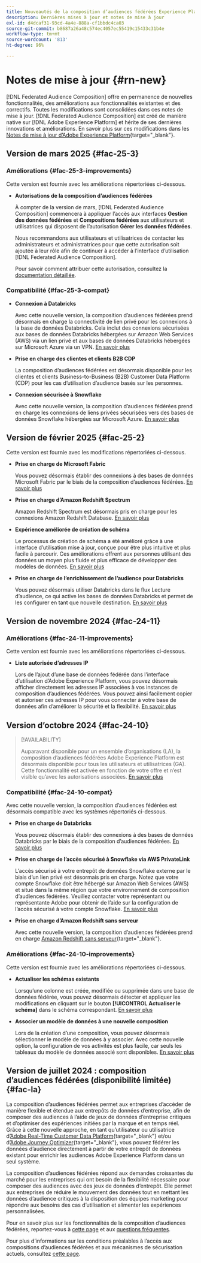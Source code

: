```yaml
---
title: Nouveautés de la composition d’audiences fédérées Experience Platform
description: Dernières mises à jour et notes de mise à jour
exl-id: d4dcaf31-93cd-4a4e-888a-cf1bbdc4ca03
source-git-commit: b8687a26a48c574ec4057ec55419c15433c31b4e
workflow-type: tm+mt
source-wordcount: '813'
ht-degree: 96%

---
```


# Notes de mise à jour {#rn-new}

[!DNL Federated Audience Composition] offre en permanence de nouvelles fonctionnalités, des améliorations aux fonctionnalités existantes et des correctifs. Toutes les modifications sont consolidées dans ces notes de mise à jour. [!DNL Federated Audience Composition] est créé de manière native sur [!DNL Adobe Experience Platform] et hérite de ses dernières innovations et améliorations. En savoir plus sur ces modifications dans les [Notes de mise à jour d’Adobe Experience Platform](https://experienceleague.adobe.com/docs/experience-platform/release-notes/latest.html?lang=fr){target="_blank"}.

## Version de mars 2025 {#fac-25-3}

### Améliorations {#fac-25-3-improvements}

Cette version est fournie avec les améliorations répertoriées ci-dessous.

* **Autorisations de la composition d’audiences fédérées**

  À compter de la version de mars, [!DNL Federated Audience Composition] commencera à appliquer l’accès aux interfaces **Gestion des données fédérées** et **Compositions fédérées** aux utilisateurs et utilisatrices qui disposent de l’autorisation **Gérer les données fédérées**.

  Nous recommandons aux utilisateurs et utilisatrices de contacter les administrateurs et administratrices pour que cette autorisation soit ajoutée à leur rôle afin de continuer à accéder à l’interface d’utilisation [!DNL Federated Audience Composition].

  Pour savoir comment attribuer cette autorisation, consultez la [documentation détaillée](feature-access.md).

<!--
* **Data model Canvas view**

    The Canvas view for the Data Models section improves the experience by enabling the visualization of data models and their links in a canvas layout, alongside the existing tabular view. [Learn more](../data-management/gs-models.md)

* **AI Assistant**

    The AI Assistant is a user interface feature designed to help you navigate and understand Adobe concepts and get operational insights for your specific environment. It is available in several products across Adobe Experience Cloud, including Federated Audience Composition. 
-->


### Compatibilité {#fac-25-3-compat}

* **Connexion à Databricks**

  Avec cette nouvelle version, la composition d’audiences fédérées prend désormais en charge la connectivité de lien privé pour les connexions à la base de données Databricks.
Cela inclut des connexions sécurisées aux bases de données Databricks hébergées sur Amazon Web Services (AWS) via un lien privé et aux bases de données Databricks hébergées sur Microsoft Azure via un VPN. [En savoir plus](../connections/federated-db.md#databricks)

* **Prise en charge des clientes et clients B2B CDP**

  La composition d’audiences fédérées est désormais disponible pour les clientes et clients Business-to-Business (B2B) Customer Data Platform (CDP) pour les cas d’utilisation d’audience basés sur les personnes.

* **Connexion sécurisée à Snowflake**

  Avec cette nouvelle version, la composition d’audiences fédérées prend en charge les connexions de liens privées sécurisées vers des bases de données Snowflake hébergées sur Microsoft Azure. [En savoir plus](../connections/federated-db.md#snowflake)

## Version de février 2025 {#fac-25-2}

Cette version est fournie avec les modifications répertoriées ci-dessous.

* **Prise en charge de Microsoft Fabric**

  Vous pouvez désormais établir des connexions à des bases de données Microsoft Fabric par le biais de la composition d’audiences fédérées. [En savoir plus](../connections/federated-db.md)

* **Prise en charge d’Amazon Redshift Spectrum**

  Amazon Redshift Spectrum est désormais pris en charge pour les connexions Amazon Redshift Database. [En savoir plus](../connections/federated-db.md#amazon-redshift)

* **Expérience améliorée de création de schéma**

  Le processus de création de schéma a été amélioré grâce à une interface d’utilisation mise à jour, conçue pour être plus intuitive et plus facile à parcourir. Ces améliorations offrent aux personnes utilisant des données un moyen plus fluide et plus efficace de développer des modèles de données. [En savoir plus](../customer/schemas.md)

* **Prise en charge de l’enrichissement de l’audience pour Databricks**

  Vous pouvez désormais utiliser Databricks dans le flux Lecture d’audience, ce qui active les bases de données Databricks et permet de les configurer en tant que nouvelle destination. [En savoir plus](../connections/destinations.md)

## Version de novembre 2024 {#fac-24-11}

### Améliorations {#fac-24-11-improvements}

Cette version est fournie avec les améliorations répertoriées ci-dessous.

* **Liste autorisée d’adresses IP**

  Lors de l’ajout d’une base de données fédérée dans l’interface d’utilisation d’Adobe Experience Platform, vous pouvez désormais afficher directement les adresses IP associées à vos instances de composition d’audiences fédérées. Vous pouvez ainsi facilement copier et autoriser ces adresses IP pour vous connecter à votre base de données afin d’améliorer la sécurité et la flexibilité. [En savoir plus](../connections/connections.md)

## Version d’octobre 2024 {#fac-24-10}

>[!AVAILABILITY]
>
>Auparavant disponible pour un ensemble d’organisations (LA), la composition d’audiences fédérées Adobe Experience Platform est désormais disponible pour tous les utilisateurs et utilisatrices (GA). Cette fonctionnalité est activée en fonction de votre offre et n’est visible qu’avec les autorisations associées. [En savoir plus](access-prerequisites.md)
>

### Compatibilité {#fac-24-10-compat}

Avec cette nouvelle version, la composition d’audiences fédérées est désormais compatible avec les systèmes répertoriés ci-dessous.

* **Prise en charge de Databricks**

  Vous pouvez désormais établir des connexions à des bases de données Databricks par le biais de la composition d’audiences fédérées. [En savoir plus](../connections/federated-db.md#databricks)

* **Prise en charge de l’accès sécurisé à Snowflake via AWS PrivateLink**

  L’accès sécurisé à votre entrepôt de données Snowflake externe par le biais d’un lien privé est désormais pris en charge. Notez que votre compte Snowflake doit être hébergé sur Amazon Web Services (AWS) et situé dans la même région que votre environnement de composition d’audiences fédérées. Veuillez contacter votre représentant ou représentante Adobe pour obtenir de l’aide sur la configuration de l’accès sécurisé à votre compte Snowflake. [En savoir plus](../connections/federated-db.md#snowflake)

* **Prise en charge d’Amazon Redshift sans serveur**

  Avec cette nouvelle version, la composition d’audiences fédérées prend en charge [Amazon Redshift sans serveur](https://aws.amazon.com/redshift/redshift-serverless/){target="_blank"}.

### Améliorations {#fac-24-10-improvements}

Cette version est fournie avec les améliorations répertoriées ci-dessous.

* **Actualiser les schémas existants**

  Lorsqu’une colonne est créée, modifiée ou supprimée dans une base de données fédérée, vous pouvez désormais détecter et appliquer les modifications en cliquant sur le bouton **[!UICONTROL Actualiser le schéma]** dans le schéma correspondant. [En savoir plus](../customer/schemas.md#schema-refresh)

* **Associer un modèle de données à une nouvelle composition**

  Lors de la création d’une composition, vous pouvez désormais sélectionner le modèle de données à y associer. Avec cette nouvelle option, la configuration de vos activités est plus facile, car seuls les tableaux du modèle de données associé sont disponibles. [En savoir plus](../compositions/create-composition.md)

## Version de juillet 2024 : composition d’audiences fédérées (disponibilité limitée) {#fac-la}

La composition d’audiences fédérées permet aux entreprises d’accéder de manière flexible et étendue aux entrepôts de données d’entreprise, afin de composer des audiences à l’aide de jeux de données d’entreprise critiques et d’optimiser des expériences initiées par la marque et en temps réel. Grâce à cette nouvelle approche, en tant qu’utilisateur ou utilisatrice d’[Adobe Real-Time Customer Data Platform](https://experienceleague.adobe.com/fr/docs/experience-platform/segmentation/home){target="_blank"} et/ou d’[Adobe Journey Optimizer](https://experienceleague.adobe.com/fr/docs/journey-optimizer/using/ajo-home){target="_blank"}, vous pouvez fédérer les données d’audience directement à partir de votre entrepôt de données existant pour enrichir les audiences Adobe Experience Platform dans un seul système.

La composition d’audiences fédérées répond aux demandes croissantes du marché pour les entreprises qui ont besoin de la flexibilité nécessaire pour composer des audiences avec des jeux de données d’entrepôt. Elle permet aux entreprises de réduire le mouvement des données tout en mettant les données d’audience critiques à la disposition des équipes marketing pour répondre aux besoins des cas d’utilisation et alimenter les expériences personnalisées.

Pour en savoir plus sur les fonctionnalités de la composition d’audiences fédérées, reportez-vous à [cette page](get-started.md) et aux [questions fréquentes](faq.md).

Pour plus d’informations sur les conditions préalables à l’accès aux compositions d’audiences fédérées et aux mécanismes de sécurisation actuels, consultez [cette page](access-prerequisites.md).

